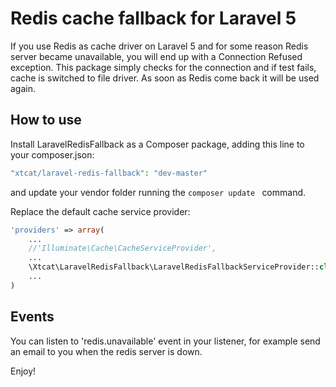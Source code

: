 # Redis cache fallback for Laravel 5

If you use Redis as cache driver on Laravel 5 and for some reason Redis server became unavailable, you will end up with a Connection Refused exception.
This package simply checks for the connection and if test fails, cache is switched to file driver.
As soon as Redis come back it will be used again.

## How to use
Install LaravelRedisFallback as a Composer package, adding this line to your composer.json:

```php
"xtcat/laravel-redis-fallback": "dev-master"
```
and update your vendor folder running the ```composer update ``` command.

Replace the default cache service provider: 

```php
'providers' => array(
	...
	//'Illuminate\Cache\CacheServiceProvider',
	...
	\Xtcat\LaravelRedisFallback\LaravelRedisFallbackServiceProvider::class
	...
)
```
## Events
You can listen to 'redis.unavailable' event in your listener, for example send an email to you when the redis server is down.

Enjoy!
